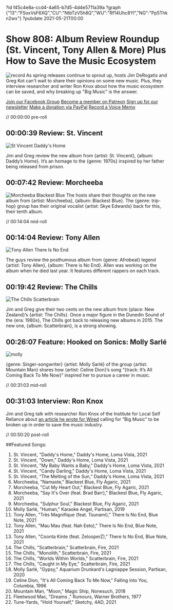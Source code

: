 ?id f45c4e8a-ccd4-4a65-b7d5-4d4e5711a39a
?graph {"13":"FSoxVsF6XQ","CU":"NtbTzV5h8Q","WU":"Rf14Uhc8Yl","NG":"Pp5Thkn2wx"}
?pubdate 2021-05-21T00:00
# Show 808: Album Review Roundup (St. Vincent, Tony Allen & More) Plus How to Save the Music Ecosystem
![record](https://static.soundopinions.org/images/2021/record.jpeg)
As spring releases continue to sprout up, hosts Jim DeRogatis and Greg Kot can't wait to share their opinions on some new music. Plus, they interview researcher and writer Ron Knox about how the music ecosystem can be saved, and why breaking up "Big Music" is the answer. 

[Join our Facebook Group](https://bit.ly/3sivr9T)
[Become a member on Patreon](https://bit.ly/3slWZvc)
[Sign up for our newsletter](https://bit.ly/3eEvRnG) 
[Make a donation via PayPal](https://bit.ly/3dmt9lU)
[Record a Voice Memo](https://bit.ly/2RyD5Ah)


// 00:00:00 pre-roll

## 00:00:39 Review: St. Vincent

![St Vincent Daddy's Home](https://static.soundopinions.org/assets/808/1312.jpg)


Jim and Greg review the new album from {artist: St. Vincent}, {album: Daddy’s Home}. It’s an homage to the {genre: 1970s} inspired by her father being released from prison. 

## 00:07:42 Review: Morcheeba

![Morcheeba Blackest Blue](https://static.soundopinions.org/assets/808/CU3.jpg)
The hosts share their thoughts on the new album from {artist: Morcheeba}, {album: Blackest Blue}. The {genre: trip-hop} group has their original vocalist {artist: Skye Edwards} back for this, their tenth album.


// 00:14:04 mid-roll


## 00:14:04 Review: Tony Allen

![Tony Allen There Is No End](https://static.soundopinions.org/assets/808/NG13.jpg)


The guys review the posthumous album from {genre: Afrobeat} legend {artist: Tony Allen}, {album: There is No End}. Allen was working on the album when he died last year. It features different rappers on each track.


## 00:19:42 Review: The Chills

![The Chills Scatterbrain](https://static.soundopinions.org/assets/808/WU12.jpg)


Jim and Greg give their two cents on the new album from {place: New Zealand}’s {artist: The Chills}. Once a major figure in the Dunedin Sound of the {era: 1980s}, The Chills got back to releasing new albums in 2015. The new one, {album: Scatterbrain}, is a strong showing. 


## 00:26:07 Feature: Hooked on Sonics: Molly Sarlé
![molly](https://static.soundopinions.org/images/2021/molly.jpeg)

{genre: Singer-songwriter} {artist: Molly Sarlé} of the group {artist: Mountain Man} shares how {artist: Celine Dion}’s song “{track: It’s All Coming Back To Me Now}” inspired her to pursue a career in music. 


// 00:31:03 mid-roll

## 00:31:03 Interview: Ron Knox

Jim and Greg talk with researcher Ron Knox of the Institute for Local Self Reliance about [an article he wrote for Wired](https://www.wired.com/story/opinion-big-music-needs-to-be-broken-up-to-save-the-industry/?fbclid=IwAR0OjD9Xk9NtwjNwwgYr5ikPlaoaNfs0JhdQ9w426VCG_708hnINyKLYtIs) calling for “Big Music” to be broken up in order to save the music industry.


// 00:50:20 post-roll


##Featured Songs:

1. St. Vincent, "Daddy's Home," Daddy's Home, Loma Vista, 2021
1. St. Vincent, "Down," Daddy's Home, Loma Vista, 2021
1. St. Vincent, "My Baby Wants a Baby," Daddy's Home, Loma Vista, 2021
1. St. Vincent, "Candy Darling," Daddy's Home, Loma Vista, 2021
1. St. Vincent, "The Melting of the Sun," Daddy's Home, Loma Vista, 2021
1. Morcheeba, "Namaste," Blackest Blue, Fly Agaric, 2021
1. Morcheeba, "Cut My Heart Out," Blackest Blue, Fly Agaric, 2021
1. Morcheeba, "Say It's Over (feat. Brad Barr)," Blackest Blue, Fly Agaric, 2021
1. Morcheeba, "Sulphur Soul," Blackest Blue, Fly Agaric, 2021
1. Molly Sarlé, "Human," Karaoke Angel, Partisan, 2019
1. Tony Allen, "Très Magnifique (feat. Tsunami)," There Is No End, Blue Note, 2021
1. Tony Allen, "Mau Mau (feat. Nah Eeto)," There Is No End, Blue Note, 2021
1. Tony Allen, "Coonta Kinte (feat. ZelooperZ)," There Is No End, Blue Note, 2021
1. The Chills, "Scatterbrain," Scatterbrain, Fire, 2021
1. The Chills, "Monolith," Scatterbrain, Fire, 2021
1. The Chills, "Worlds Within Worlds," Scatterbrain, Fire, 2021
1. The Chills, "Caught in My Eye," Scatterbrain, Fire, 2021
1. Molly Sarlé, "Gypsy," Aquarium Drunkard's Lagniappe Session, Partisan, 2020
1. Celine Dion, "It's All Coming Back To Me Now," Falling into You, Columbia, 1996
1. Mountain Man, "Moon," Magic Ship, Nonesuch, 2018
1. Fleetwood Mac, "Dreams ," Rumours, Warner Brothers, 1977
1. Tune-Yards, "Hold Yourself," Sketchy, 4AD, 2021

